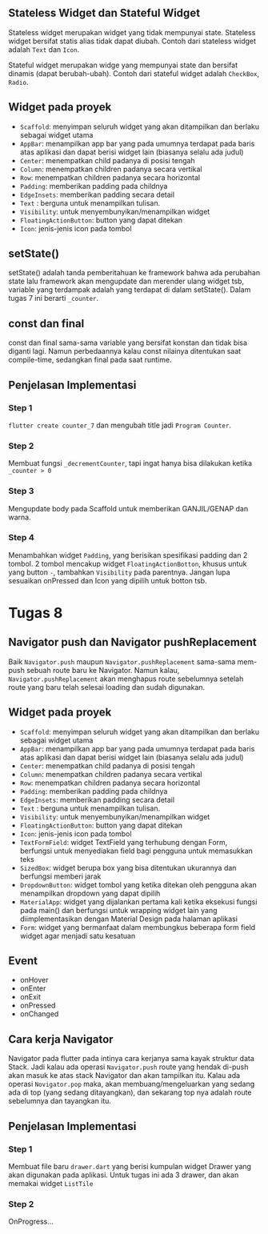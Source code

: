## Stateless Widget dan Stateful Widget
Stateless widget merupakan widget yang tidak mempunyai state. Stateless widget bersifat statis alias tidak dapat diubah. Contoh dari stateless widget adalah `Text` dan `Icon`.

Stateful widget merupakan widge yang mempunyai state dan bersifat dinamis (dapat berubah-ubah). Contoh dari stateful widget adalah `CheckBox`, `Radio`.
## Widget pada proyek
- `Scaffold`: menyimpan seluruh widget yang akan ditampilkan dan berlaku sebagai widget utama
- `AppBar`: menampilkan app bar yang pada umumnya terdapat pada baris atas aplikasi dan dapat berisi widget lain (biasanya selalu ada judul)
- `Center`: menempatkan child padanya di posisi tengah
- `Column`: menempatkan children padanya secara vertikal
- `Row`: menempatkan children padanya secara horizontal
- `Padding`: memberikan padding pada childnya
- `EdgeInsets`: memberikan padding secara detail
- `Text` : berguna untuk menampilkan tulisan.
- `Visibility`: untuk menyembunyikan/menampilkan widget
- `FloatingActionButton`: button yang dapat ditekan
- `Icon`: jenis-jenis icon pada tombol

## setState()
setState() adalah tanda pemberitahuan ke framework bahwa ada perubahan state lalu framework akan mengupdate dan merender ulang widget tsb, variable yang terdampak adalah yang terdapat di dalam setState(). Dalam tugas 7 ini berarti `_counter`.

## const dan final
const dan final sama-sama variable yang bersifat konstan dan tidak bisa diganti lagi. Namun perbedaannya kalau const nilainya ditentukan saat compile-time, sedangkan final pada saat runtime.

## Penjelasan Implementasi

### Step 1
`flutter create counter_7` dan mengubah title jadi `Program Counter`.

### Step 2
Membuat fungsi `_decrementCounter`, tapi ingat hanya bisa dilakukan ketika `_counter > 0`

### Step 3
Mengupdate body pada Scaffold untuk memberikan GANJIL/GENAP dan warna.

### Step 4
Menambahkan widget `Padding`, yang berisikan spesifikasi padding dan 2 tombol. 2 tombol mencakup widget `FloatingActionBotton`, khusus untuk yang button `-`, tambahkan `Visibility` pada parentnya. Jangan lupa sesuaikan onPressed dan Icon yang dipilih untuk botton tsb.

# Tugas 8

## Navigator push dan Navigator pushReplacement
Baik `Navigator.push` maupun `Navigator.pushReplacement` sama-sama mem-push sebuah route baru ke Navigator. Namun kalau, `Navigator.pushReplacement` akan menghapus route sebelumnya setelah route yang baru telah selesai loading dan sudah digunakan.
## Widget pada proyek
- `Scaffold`: menyimpan seluruh widget yang akan ditampilkan dan berlaku sebagai widget utama
- `AppBar`: menampilkan app bar yang pada umumnya terdapat pada baris atas aplikasi dan dapat berisi widget lain (biasanya selalu ada judul)
- `Center`: menempatkan child padanya di posisi tengah
- `Column`: menempatkan children padanya secara vertikal
- `Row`: menempatkan children padanya secara horizontal
- `Padding`: memberikan padding pada childnya
- `EdgeInsets`: memberikan padding secara detail
- `Text` : berguna untuk menampilkan tulisan.
- `Visibility`: untuk menyembunyikan/menampilkan widget
- `FloatingActionButton`: button yang dapat ditekan
- `Icon`: jenis-jenis icon pada tombol
- `TextFormField`: widget TextField yang terhubung dengan Form, berfungsi untuk menyediakan field bagi pengguna untuk memasukkan teks
- `SizedBox`: widget berupa box yang bisa ditentukan ukurannya dan berfungsi memberi jarak
- `DropdownButton`: widget tombol yang ketika ditekan oleh pengguna akan menampilkan dropdown yang dapat dipilih
- `MaterialApp`: widget yang dijalankan pertama kali ketika eksekusi fungsi pada main() dan berfungsi untuk wrapping widget lain yang diimplementasikan dengan Material Design pada halaman aplikasi
- `Form`: widget yang bermanfaat dalam membungkus beberapa form field widget agar menjadi satu kesatuan

## Event
- onHover
- onEnter
- onExit
- onPressed
- onChanged

## Cara kerja Navigator
Navigator pada flutter pada intinya cara kerjanya sama kayak struktur data Stack. Jadi kalau ada operasi `Navigator.push`  route yang hendak di-push akan masuk ke atas stack Navigator dan akan tampilkan itu. Kalau ada operasi `Novigator.pop` maka, akan membuang/mengeluarkan yang sedang ada di top (yang sedang ditayangkan), dan sekarang top nya adalah route sebelumnya dan tayangkan itu.

## Penjelasan Implementasi

### Step 1
Membuat file baru `drawer.dart` yang berisi kumpulan widget Drawer yang akan digunakan pada aplikasi. Untuk tugas ini ada 3 drawer, dan akan memakai widget `ListTile`

### Step 2
OnProgress...
